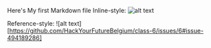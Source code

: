 Here's My first Markdown file
Inline-style: 
![alt text](https://github.com/HackYourFutureBelgium/class-6/issues/6#issue-494189286)

Reference-style: 
![alt text][https://github.com/HackYourFutureBelgium/class-6/issues/6#issue-494189286]